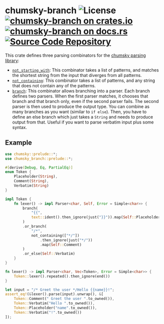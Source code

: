 # chumsky-branch ![License](https://img.shields.io/crates/l/chumsky-branch) [![chumsky-branch on crates.io](https://img.shields.io/crates/v/chumsky-branch)](https://crates.io/crates/chumsky-branch) [![chumsky-branch on docs.rs](https://docs.rs/chumsky-branch/badge.svg)](https://docs.rs/chumsky-branch) [![Source Code Repository](https://img.shields.io/badge/Code-On%20github.com-blue)](https://github.com/msrd0/chumsky-branch)

This crate defines three parsing combinators for the [chumsky parsing library][__link0]:

 - [`not_starting_with`][__link1]: This combinator takes a list of patterns, and matches the shortest string from the input that diverges from all patterns.
 - [`not_containing`][__link2]: This combinator takes a list of patterns, and any string that does not contain any of the patterns.
 - [`branch`][__link3]: This combinator allows branching into a parser. Each branch defines two parsers. When the first parser matches, it chooses that branch and that branch only, even if the second parser fails. The second parser is then used to produce the output type. You can combine as many branches as you want (similar to `if else`). Then, you have to define an else branch which just takes a `String` and needs to produce output from that. Useful if you want to parse verbatim input plus some syntax.


## Example


```rust
use chumsky::prelude::*;
use chumsky_branch::prelude::*;

#[derive(Debug, Eq, PartialEq)]
enum Token {
	Placeholder(String),
	Comment(String),
	Verbatim(String)
}

impl Token {
	fn lexer() -> impl Parser<char, Self, Error = Simple<char>> {
		branch(
			"{{",
			text::ident().then_ignore(just("}}")).map(Self::Placeholder)
		)
		.or_branch(
			"/*",
			not_containing(["*/"])
				.then_ignore(just("*/"))
				.map(Self::Comment)
		)
		.or_else(Self::Verbatim)
	}
}

fn lexer() -> impl Parser<char, Vec<Token>, Error = Simple<char>> {
	Token::lexer().repeated().then_ignore(end())
}

let input = "/* Greet the user */Hello {{name}}!";
assert_eq!(&lexer().parse(input).unwrap(), &[
	Token::Comment(" Greet the user ".to_owned()),
	Token::Verbatim("Hello ".to_owned()),
	Token::Placeholder("name".to_owned()),
	Token::Verbatim("!".to_owned())
]);
```


 [__cargo_doc2readme_dependencies_info]: ggGkYW0AYXSEG_yB7JfhovBLGygsATPTD76BG2F5aYNOA7k2G-77ogSBRovuYXKEG_ojqDs4RFzeG5AY-iY45EvCG3W9C5VbCNUrG6ZVVP55P6sGYWSCgmdjaHVtc2t5ZTAuOC4wg25jaHVtc2t5LWJyYW5jaGUwLjAuMG5jaHVtc2t5X2JyYW5jaA
 [__link0]: https://crates.io/crates/chumsky/0.8.0
 [__link1]: https://docs.rs/chumsky-branch/0.0.0/chumsky_branch/?search=chumsky_branch::not_starting_with
 [__link2]: https://docs.rs/chumsky-branch/0.0.0/chumsky_branch/?search=chumsky_branch::not_containing
 [__link3]: https://docs.rs/chumsky-branch/0.0.0/chumsky_branch/?search=chumsky_branch::branch

